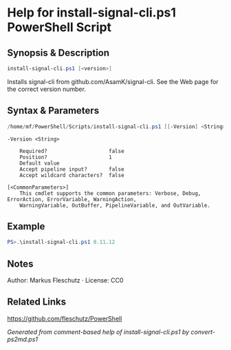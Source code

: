 # Help for install-signal-cli.ps1 PowerShell Script

## Synopsis & Description
```powershell
install-signal-cli.ps1 [<version>]
```

Installs signal-cli from github.com/AsamK/signal-cli. See the Web page for the correct version number.

## Syntax & Parameters
```powershell
/home/mf/PowerShell/Scripts/install-signal-cli.ps1 [[-Version] <String>] [<CommonParameters>]
```

```
-Version <String>
    
    Required?                    false
    Position?                    1
    Default value                
    Accept pipeline input?       false
    Accept wildcard characters?  false
```

```
[<CommonParameters>]
    This cmdlet supports the common parameters: Verbose, Debug, ErrorAction, ErrorVariable, WarningAction, 
    WarningVariable, OutBuffer, PipelineVariable, and OutVariable.
```

## Example
```powershell
PS>.\install-signal-cli.ps1 0.11.12
```


## Notes
Author: Markus Fleschutz · License: CC0

## Related Links
https://github.com/fleschutz/PowerShell

*Generated from comment-based help of install-signal-cli.ps1 by convert-ps2md.ps1*
